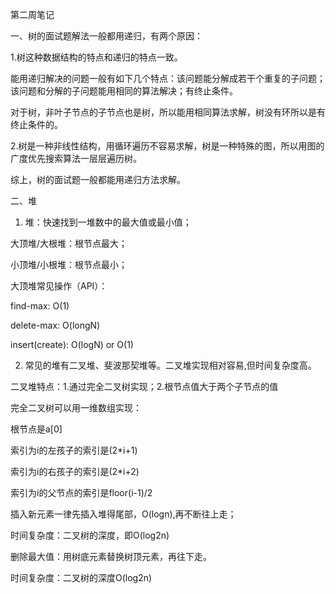 第二周笔记

一、树的面试题解法一般都用递归，有两个原因：

1.树这种数据结构的特点和递归的特点一致。

能用递归解决的问题一般有如下几个特点：该问题能分解成若干个重复的子问题；该问题和分解的子问题能用相同的算法解决；有终止条件。

对于树，非叶子节点的子节点也是树，所以能用相同算法求解，树没有环所以是有终止条件的。

2.树是一种非线性结构，用循环遍历不容易求解，树是一种特殊的图，所以用图的广度优先搜索算法一层层遍历树。

综上，树的面试题一般都能用递归方法求解。


二、堆

1. 堆：快速找到一堆数中的最大值或最小值；

大顶堆/大根堆：根节点最大；

小顶堆/小根堆：根节点最小；

大顶堆常见操作（API）：

find-max:	O(1)

delete-max:	O(longN)

insert(create):	O(logN) or O(1)

2. 常见的堆有二叉堆、斐波那契堆等。二叉堆实现相对容易,但时间复杂度高。

二叉堆特点：1.通过完全二叉树实现；2.根节点值大于两个子节点的值

完全二叉树可以用一维数组实现：

根节点是a[0]

索引为i的左孩子的索引是(2*i+1)

索引为i的右孩子的索引是(2*i+2)

索引为i的父节点的索引是floor(i-1)/2

插入新元素一律先插入堆得尾部，O(logn),再不断往上走；

时间复杂度：二叉树的深度，即O(log2n)

删除最大值：用树底元素替换树顶元素，再往下走。

时间复杂度：二叉树的深度O(log2n)